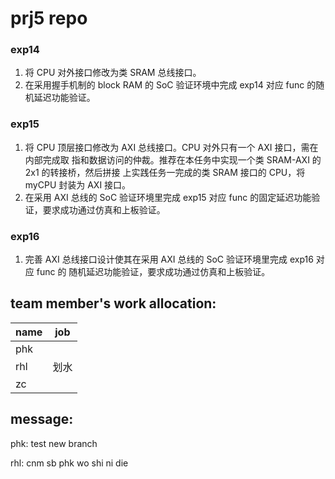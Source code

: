 # prj5 repo

### exp14

1. 将 CPU 对外接口修改为类 SRAM 总线接口。
2. 在采用握手机制的 block RAM 的 SoC 验证环境中完成 exp14 对应 func 的随机延迟功能验证。

### exp15

1. 将 CPU 顶层接口修改为 AXI 总线接口。CPU 对外只有一个 AXI 接口，需在内部完成取
指和数据访问的仲裁。推荐在本任务中实现一个类 SRAM-AXI 的 2x1 的转接桥，然后拼接
上实践任务一完成的类 SRAM 接口的 CPU，将 myCPU 封装为 AXI 接口。
2. 在采用 AXI 总线的 SoC 验证环境里完成 exp15 对应 func 的固定延迟功能验证，要求成功通过仿真和上板验证。

### exp16

1. 完善 AXI 总线接口设计使其在采用 AXI 总线的 SoC 验证环境里完成 exp16 对应 func 的
随机延迟功能验证，要求成功通过仿真和上板验证。

## team member's work allocation:

| name | job |
| ---- | --- |
| phk  |  |
| rhl  | 划水 |
| zc   |  |

## message:
phk: test new branch

rhl: cnm sb phk wo shi ni die
